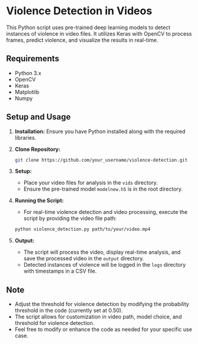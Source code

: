 # Violence Detection in Videos

This Python script uses pre-trained deep learning models to detect instances of violence in video files. It utilizes Keras with OpenCV to process frames, predict violence, and visualize the results in real-time.

## Requirements
- Python 3.x
- OpenCV
- Keras
- Matplotlib
- Numpy

## Setup and Usage

1. **Installation:** Ensure you have Python installed along with the required libraries.
   
2. **Clone Repository:**

    ```bash
    git clone https://github.com/your_username/violence-detection.git
    ```

3. **Setup:**

    - Place your video files for analysis in the `vids` directory.
    - Ensure the pre-trained model `modelnew.h5` is in the root directory.
    
4. **Running the Script:**

    - For real-time violence detection and video processing, execute the script by providing the video file path:

    ```bash
    python violence_detection.py path/to/your/video.mp4
    ```

5. **Output:**

    - The script will process the video, display real-time analysis, and save the processed video in the `output` directory.
    - Detected instances of violence will be logged in the `logs` directory with timestamps in a CSV file.

## Note
- Adjust the threshold for violence detection by modifying the probability threshold in the code (currently set at 0.50).
- The script allows for customization in video path, model choice, and threshold for violence detection.
- Feel free to modify or enhance the code as needed for your specific use case.
